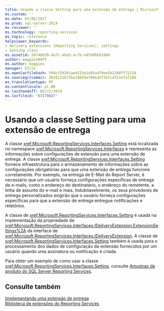 ```yaml
---
title: Usando a classe Setting para uma extensão de entrega | Microsoft Docs
ms.custom: ''
ms.date: 03/06/2017
ms.prod: sql-server-2014
ms.reviewer: ''
ms.technology: reporting-services
ms.topic: reference
helpviewer_keywords:
- delivery extensions [Reporting Services], settings
- Setting class
ms.assetid: 50746639-da7c-46a5-ac7b-e87dd6b91880
author: maggiesMSFT
ms.author: maggies
manager: kfile
ms.openlocfilehash: 594cf28391ae4523e1a95ad79ee5b1280ff72218
ms.sourcegitcommit: 3026c22b7fba19059a769ea5f367c4f51efaf286
ms.translationtype: MT
ms.contentlocale: pt-BR
ms.lasthandoff: 06/15/2019
ms.locfileid: "63179847"
---
```

# <a name="using-the-setting-class-for-a-delivery-extension"></a>Usando a classe Setting para uma extensão de entrega
  A classe <xref:Microsoft.ReportingServices.Interfaces.Setting> está localizada no namespace <xref:Microsoft.ReportingServices.Interfaces> e representa as informações sobre configurações de extensão para uma extensão de entrega. A classe <xref:Microsoft.ReportingServices.Interfaces.Setting> fornece infraestrutura para o armazenamento de informações sobre as configurações obrigatórias para que uma extensão de entrega funcione corretamente. Por exemplo, na entrega de E-Mail do Report Server, é necessário que um usuário forneça configurações específicas de entrega de e-mails, como o endereço do destinatário, o endereço do remetente, a linha de assunto do e-mail e mais. Indubitavelmente, os seus provedores de entrega personalizados exigirão que o usuário forneça configurações específicas para que a extensão de entrega entregue notificações e relatórios.  
  
 A classe de <xref:Microsoft.ReportingServices.Interfaces.Setting> é usada na implementação da propriedade de <xref:Microsoft.ReportingServices.Interfaces.IDeliveryExtension.ExtensionSettings%2A> da interface de <xref:Microsoft.ReportingServices.Interfaces.IDeliveryExtension>. A classe de <xref:Microsoft.ReportingServices.Interfaces.Setting> também é usada para o processamento dos dados de configuração da extensão fornecidos por um usuário quando uma assinatura ou notificação é criada.  
  
 Para obter um exemplo de como usar a classe <xref:Microsoft.ReportingServices.Interfaces.Setting>, consulte [Amostras de produto do SQL Server Reporting Services](https://go.microsoft.com/fwlink/?LinkId=177889).  
  
## <a name="see-also"></a>Consulte também  
 [Implementando uma extensão de entrega](implementing-a-delivery-extension.md)   
 [Biblioteca de extensões do Reporting Services](../reporting-services-extension-library.md)  
  
  
